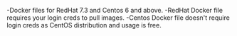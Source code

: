 -Docker files for RedHat 7.3 and Centos 6 and above.
-RedHat Docker file requires your login creds to pull images.
-Centos Docker file doesn't require login creds as CentOS distribution and usage is free.
